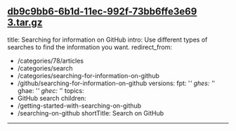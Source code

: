 [db9c9bb6-6b1d-11ec-992f-73bb6ffe3e69 3.tar.gz](https://github.com/github/docs/files/7797929/db9c9bb6-6b1d-11ec-992f-73bb6ffe3e69.3.tar.gz)
---
title: Searching for information on GitHub
intro: Use different types of searches to find the information you want.
redirect_from:
  - /categories/78/articles
  - /categories/search
  - /categories/searching-for-information-on-github
  - /github/searching-for-information-on-github
versions:
  fpt: '*'
  ghes: '*'
  ghae: '*'
  ghec: '*'
topics:
  - GitHub search
children:
  - /getting-started-with-searching-on-github
  - /searching-on-github
shortTitle: Search on GitHub
---

